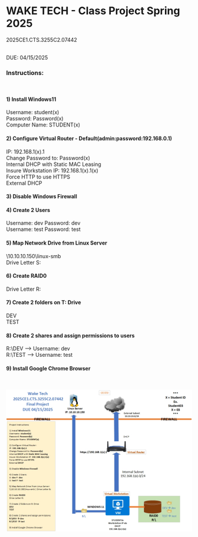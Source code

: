 # WAKE TECH - Class Project Spring 2025
2025CE1.CTS.3255C2.07442

<br /> DUE: 04/15/2025

### Instructions:

<br />

#### 1) Install Windows11<br />
Username: student(x)<br />
Password: Password(x)<br />
Computer Name: STUDENT(x)<br />


#### 2) Configure Virtual Router - Default(admin:password:192.168.0.1)<br />
IP: 192.168.1(x).1<br />
Change Password to: Password(x)<br />
Internal DHCP with Static MAC Leasing<br />
Insure Workstation IP: 192.168.1(x).1(x)<br />
Force HTTP to use HTTPS<br />
External DHCP<br />


#### 3) Disable Windows Firewall


#### 4) Create 2 Users<br />
Username: dev Password: dev<br />
Username: test Password: test<br />


#### 5) Map Network Drive from Linux Server<br />
\\10.10.10.150\linux-smb<br />
Drive Letter S:<br />


#### 6) Create RAID0<br />
Drive Letter R:<br />


#### 7) Create 2 folders on T: Drive<br />
DEV<br />
TEST<br />

 

#### 8) Create 2 shares and assign permissions to users
R:\DEV --> Username: dev<br />
R:\TEST --> Username: test<br />


#### 9) Install Google Chrome Browser
<br />

![](A-Plus-Project_v5.jpg)
